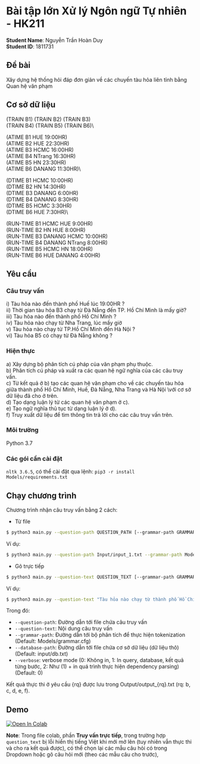 # Bài tập lớn Xử lý Ngôn ngữ Tự nhiên - HK211
**Student Name**: Nguyễn Trần Hoàn Duy\
**Student ID**: 1811731

## Đề bài
Xây dựng hệ thống hỏi đáp đơn giản về các chuyến tàu hỏa liên tỉnh bằng Quan hệ văn phạm

## Cơ sở dữ liệu
(TRAIN B1) (TRAIN B2) (TRAIN B3)\
(TRAIN B4) (TRAIN B5) (TRAIN B6)\

(ATIME B1 HUE 19:00HR)\
(ATIME B2 HUE 22:30HR)\
(ATIME B3 HCMC 16:00HR)\
(ATIME B4 NTrang 16:30HR)\
(ATIME B5 HN 23:30HR)\
(ATIME B6 DANANG 11:30HR)\

(DTIME B1 HCMC 10:00HR)\
(DTIME B2 HN 14:30HR)\
(DTIME B3 DANANG 6:00HR)\
(DTIME B4 DANANG 8:30HR)\
(DTIME B5 HCMC 3:30HR)\
(DTIME B6 HUE 7:30HR)\

(RUN-TIME B1 HCMC HUE 9:00HR)\
(RUN-TIME B2 HN HUE 8:00HR)\
(RUN-TIME B3 DANANG HCMC 10:00HR)\
(RUN-TIME B4 DANANG NTrang 8:00HR)\
(RUN-TIME B5 HCMC HN 18:00HR)\
(RUN-TIME B6 HUE DANANG 4:00HR)

## Yêu cầu
### Câu truy vấn
i) Tàu hỏa nào đến thành phố Huế lúc 19:00HR ?\
ii) Thời gian tàu hỏa B3 chạy từ Đà Nẵng đến TP. Hồ Chí Minh là mấy giờ?\
iii) Tàu hỏa nào đến thành phố Hồ Chí Minh ?\
iv) Tàu hỏa nào chạy từ Nha Trang, lúc mấy giờ\
v) Tàu hỏa nào chạy từ TP.Hồ Chí Minh đến Hà Nội ?\
vi) Tàu hỏa B5 có chạy từ Đà Nẵng không ?

### Hiện thực
a) Xây dựng bộ phân tích cú pháp của văn phạm phụ thuộc.\
b) Phân tích cú pháp và xuất ra các quan hệ ngữ nghĩa của các câu truy vấn.\
c) Từ kết quả ở b) tạo các quan hệ văn phạm cho về các chuyến tàu hỏa giữa thành phố Hồ Chí Minh, Huế, Đà Nẵng, Nha Trang và Hà Nội \với cơ sở dữ liệu đã cho ở trên.\
d) Tạo dạng luận lý từ các quan hệ văn phạm ở c).\
e) Tạo ngữ nghĩa thủ tục từ dạng luận lý ở d).\
f) Truy xuất dữ liệu để tìm thông tin trả lời cho các câu truy vấn trên.

### Môi trường 
Python 3.7

### Các gói cần cài đặt
 `nltk 3.6.5`, có thể cài đặt qua lệnh: `pip3 -r install Models/requirements.txt`

## Chạy chương trình
Chương trình nhận câu truy vấn bằng 2 cách:
- Từ file 
```sh
$ python3 main.py --question-path QUESTION_PATH [--grammar-path GRAMMAR_PATH] [--database-path DATABASE_PATH] [--verbose VERBOSE]
```
Ví dụ:
```sh
$ python3 main.py --question-path Input/input_1.txt --grammar-path Models/grammar.cfg --database-path Input/db.txt --verbose 1
```
- Gõ trực tiếp 
```sh
$ python3 main.py --question-text QUESTION_TEXT [--grammar-path GRAMMAR_PATH] [--database-path DATABASE_PATH] [--verbose VERBOSE]
```
Ví dụ:
```sh	
$ python3 main.py --question-text "Tàu hỏa nào chạy từ thành phố Hồ Chí Minh ?" --grammar-path Models/grammar.cfg --database-path Input/db.txt --verbose 1
```

Trong đó:
- `--question-path`: Đường dẫn tới file chứa câu truy vấn 
- `--question-text`: Nội dung câu truy vấn 
- `--grammar-path`: Đường dẫn tới bộ phân tích để thực hiện tokenization (Default: Models/grammar.cfg)
- `--database-path`: Đường dẫn tới file chứa cơ sở dữ liệu (dữ liệu thô) (Default: input/db.txt)
- `--verbose`: verbose mode (0: Không in, 1: In query, database, kết quả từng bước, 2: Như (1) + in quá trình thực hiện dependency parsing) (Default: 0)

Kết quả thực thi ở yêu cầu {rq} được lưu trong Output/output_{rq}.txt (rq: b, c, d, e, f).

## Demo
[![Open In Colab](https://colab.research.google.com/assets/colab-badge.svg)](https://colab.research.google.com/drive/125Abg7z6UmK21jNOAfVXM7fIwhAf4-04?usp=sharing)

**Note**: Trong file colab, phần **Truy vấn trực tiếp**,  trong trường hợp `question_text`  bị lỗi hiển thị tiếng Việt khi mới mở lên (tuy nhiên vẫn thực thi và cho ra kết quả được), có thể chọn lại các mẫu câu hỏi có trong Dropdown hoặc gõ câu hỏi mới (theo các mẫu câu cho trước),

